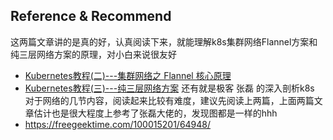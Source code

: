 
## Reference & Recommend
这两篇文章讲的是真的好，认真阅读下来，就能理解k8s集群网络Flannel方案和纯三层网络方案的原理，对小白来说很友好
- [Kubernetes教程(二)---集群网络之 Flannel 核心原理](https://www.lixueduan.com/posts/kubernetes/02-cluster-network/)
- [Kubernetes教程(三)---纯三层网络方案](https://www.lixueduan.com/posts/kubernetes/03-pure-layer-3-network/)
还有就是极客 张磊 的深入剖析k8s 对于网络的几节内容，阅读起来比较有难度，建议先阅读上两篇，上面两篇文章估计也是很大程度上参考了张磊大佬的，发现图都是一样的hhh
- https://freegeektime.com/100015201/64948/


